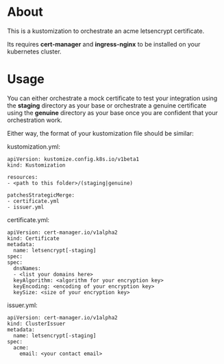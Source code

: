 # About

This is a kustomization to orchestrate an acme letsencrypt certificate.

Its requires **cert-manager** and **ingress-nginx** to be installed on your kubernetes cluster.

# Usage

You can either orchestrate a mock certificate to test your integration using the **staging** directory as your base or orchestrate a genuine certificate using the **genuine** directory as your base once you are confident that your orchestration work.

Either way, the format of your kustomization file should be similar:

kustomization.yml:
```
apiVersion: kustomize.config.k8s.io/v1beta1
kind: Kustomization

resources:
- <path to this folder>/(staging|genuine)

patchesStrategicMerge:
- certificate.yml
- issuer.yml
```

certificate.yml:
```
apiVersion: cert-manager.io/v1alpha2
kind: Certificate
metadata:
  name: letsencrypt[-staging]
spec:
spec:
  dnsNames:
  - <list your domains here>
  keyAlgorithm: <algorithm for your encryption key>
  keyEncoding: <encoding of your encryption key>
  keySize: <size of your encryption key>

```

issuer.yml:
```
apiVersion: cert-manager.io/v1alpha2
kind: ClusterIssuer
metadata:
  name: letsencrypt[-staging]
spec:
  acme:
    email: <your contact email>
```